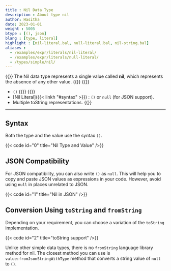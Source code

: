 ```yaml
---
title : Nil Data Type
description : About type nil
author: Hasitha
date: 2023-01-01
weight : 5005
btype : [(), json]
blang : [type, literal]
highlight : [nil-literal.bal, null-literal.bal, nil-string.bal]
aliases : 
  - /examples/expr/literals/nil-literal/
  - /examples/expr/literals/null-literal/
  - /types/simple/nil/
---
```


{{<md class="summary">}} 
The Nil data type represents a single value called **nil**, which represents the absence of any other value. 
{{</md>}}
{{<md class="syntax">}} 
* `()` 
{{</md>}}
{{<md class="tldr">}} 
* [Nil Literal]({{< linkh "#syntax" >}}) : `()` or `null` (for JSON support).
* Multiple toString representations.
{{</md>}}
<!--more-->
<hr>

## Syntax

Both the type and the value use the syntax `()`. 

{{< code id="0" title="Nil Type and Value" />}}

## JSON Compatibility

For JSON compatibility, you can also write `()` as `null`. This will help you to copy and paste JSON values as expressions in your  code. However, avoid using `null` in places unrelated to JSON.

{{< code id="1" title="Nil in JSON" />}}

## Conversion Using `toString` and `fromString`

Depending on your requirement, you can choose a variation of the `toString` implementation.

{{< code id="2" title="toString support" />}} 

Unlike other simple data types, there is no `fromString` language library method for nil. The closest method you can use is `value:fromJsonStringWithType` method that converts a string value of `null` to `()`. 

